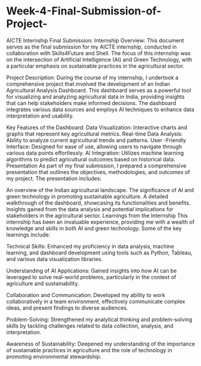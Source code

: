 # Week-4-Final-Submission-of-Project-


AICTE Internship Final Submission:
Internship Overview:
This document serves as the final submission for my AICTE internship, conducted in collaboration with Skills4Future and Shell. The focus of this internship was on the intersection of Artificial Intelligence (AI) and Green Technology, with a particular emphasis on sustainable practices in the agricultural sector.

Project Description:
During the course of my internship, I undertook a comprehensive project that involved the development of an Indian Agricultural Analysis Dashboard. This dashboard serves as a powerful tool for visualizing and analyzing agricultural data in India, providing insights that can help stakeholders make informed decisions. The dashboard integrates various data sources and employs AI techniques to enhance data interpretation and usability.

Key Features of the Dashboard:
Data Visualization: Interactive charts and graphs that represent key agricultural metrics.
Real-time Data Analysis: Ability to analyze current agricultural trends and patterns.
User -Friendly Interface: Designed for ease of use, allowing users to navigate through various data points effortlessly.
AI Integration: Utilizes machine learning algorithms to predict agricultural outcomes based on historical data.
Presentation
As part of my final submission, I prepared a comprehensive presentation that outlines the objectives, methodologies, and outcomes of my project. The presentation includes:

An overview of the Indian agricultural landscape.
The significance of AI and green technology in promoting sustainable agriculture.
A detailed walkthrough of the dashboard, showcasing its functionalities and benefits.
Insights gained from the data analysis and potential implications for stakeholders in the agricultural sector.
Learnings from the Internship
This internship has been an invaluable experience, providing me with a wealth of knowledge and skills in both AI and green technology. Some of the key learnings include:

Technical Skills: Enhanced my proficiency in data analysis, machine learning, and dashboard development using tools such as Python, Tableau, and various data visualization libraries.

Understanding of AI Applications: Gained insights into how AI can be leveraged to solve real-world problems, particularly in the context of agriculture and sustainability.

Collaboration and Communication: Developed my ability to work collaboratively in a team environment, effectively communicate complex ideas, and present findings to diverse audiences.

Problem-Solving: Strengthened my analytical thinking and problem-solving skills by tackling challenges related to data collection, analysis, and interpretation.

Awareness of Sustainability: Deepened my understanding of the importance of sustainable practices in agriculture and the role of technology in promoting environmental stewardship.
